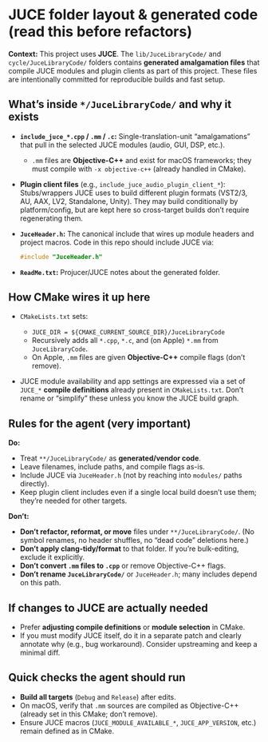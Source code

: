 # JUCE folder layout & generated code (read this before refactors)

**Context:** This project uses **JUCE**. The `lib/JuceLibraryCode/` and `cycle/JuceLibraryCode/` folders contains **generated amalgamation files** that compile JUCE modules and plugin clients as part of this project. These files are intentionally committed for reproducible builds and fast setup.

## What’s inside `*/JuceLibraryCode/` and why it exists

* **`include_juce_*.cpp` / `.mm` / `.c`:** Single-translation-unit “amalgamations” that pull in the selected JUCE modules (audio, GUI, DSP, etc.).

    * `.mm` files are **Objective-C++** and exist for macOS frameworks; they must compile with `-x objective-c++` (already handled in CMake).
* **Plugin client files** (e.g., `include_juce_audio_plugin_client_*`): Stubs/wrappers JUCE uses to build different plugin formats (VST2/3, AU, AAX, LV2, Standalone, Unity). They may build conditionally by platform/config, but are kept here so cross-target builds don’t require regenerating them.
* **`JuceHeader.h`:** The canonical include that wires up module headers and project macros. Code in this repo should include JUCE via:

  ```cpp
  #include "JuceHeader.h"
  ```
* **`ReadMe.txt`:** Projucer/JUCE notes about the generated folder.

## How CMake wires it up here

* `CMakeLists.txt` sets:

    * `JUCE_DIR = ${CMAKE_CURRENT_SOURCE_DIR}/JuceLibraryCode`
    * Recursively adds all `*.cpp`, `*.c`, and (on Apple) `*.mm` from `JuceLibraryCode`.
    * On Apple, `.mm` files are given **Objective-C++** compile flags (don’t remove).
* JUCE module availability and app settings are expressed via a set of `JUCE_*` **compile definitions** already present in `CMakeLists.txt`. Don’t rename or “simplify” these unless you know the JUCE build graph.

## Rules for the agent (very important)

**Do:**

* Treat `**/JuceLibraryCode/` as **generated/vendor code**.
* Leave filenames, include paths, and compile flags as-is.
* Include JUCE via `JuceHeader.h` (not by reaching into `modules/` paths directly).
* Keep plugin client includes even if a single local build doesn’t use them; they’re needed for other targets.

**Don’t:**

* **Don’t refactor, reformat, or move** files under `**/JuceLibraryCode/`.
  (No symbol renames, no header shuffles, no “dead code” deletions here.)
* **Don’t apply clang-tidy/format** to that folder.
  If you’re bulk-editing, exclude it explicitly.
* **Don’t convert `.mm` files to `.cpp`** or remove Objective-C++ flags.
* **Don’t rename `JuceLibraryCode/`** or `JuceHeader.h`; many includes depend on this path.

## If changes to JUCE are actually needed

* Prefer **adjusting compile definitions** or **module selection** in CMake.
* If you must modify JUCE itself, do it in a separate patch and clearly annotate why (e.g., bug workaround). Consider upstreaming and keep a minimal diff.

## Quick checks the agent should run

* **Build all targets** (`Debug` and `Release`) after edits.
* On macOS, verify that `.mm` sources are compiled as Objective-C++ (already set in this CMake; don’t remove).
* Ensure JUCE macros (`JUCE_MODULE_AVAILABLE_*`, `JUCE_APP_VERSION`, etc.) remain defined as in CMake.
